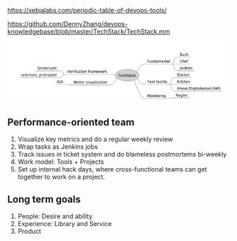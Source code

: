 https://xebialabs.com/periodic-table-of-devops-tools/

https://github.com/DennyZhang/devops-knowledgebase/blob/master/TechStack/TechStack.mm
![](../images/techstack.png)

## Performance-oriented team
1. Visualize key metrics and do a regular weekly review
2. Wrap tasks as Jenkins jobs
3. Track issues in ticket system and do blameless postmortems bi-weekly
4. Work model: Tools + Projects
5. Set up internal hack days, where cross-functional teams can get together to work on a project.

## Long term goals
1. People: Desire and ability
2. Experience: Library and Service
3. Product
